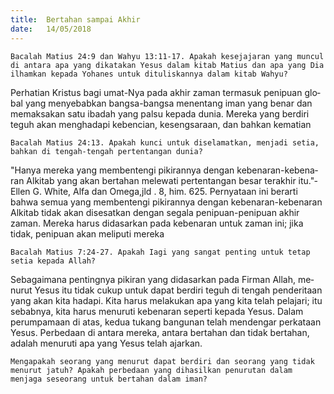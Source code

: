 ```yaml
---
title:  Bertahan sampai Akhir
date:   14/05/2018
---
```


`Bacalah Matius 24:9 dan Wahyu 13:11-17. Apakah kesejajaran yang muncul di antara apa yang dikatakan Yesus dalam kitab Matius dan apa yang Dia ilhamkan kepada Yohanes untuk dituliskannya dalam kitab Wahyu?`

Perhatian Kristus bagi umat-Nya pada akhir zaman termasuk penipuan glo­bal yang menyebabkan bangsa-bangsa menentang iman yang benar dan me­maksakan satu ibadah yang palsu kepada dunia. Mereka yang berdiri teguh akan menghadapi kebencian, kesengsaraan, dan bahkan kematian

`Bacalah Matius 24:13. Apakah kunci untuk diselamatkan, menjadi se­tia, bahkan di tengah-tengah pertentangan dunia?`

"Hanya mereka yang membentengi pikirannya dengan kebenaran-kebena­ran Alkitab yang akan bertahan melewati pertentangan besar terakhir itu."­ Ellen G. White, Alfa dan Omega,jld . 8, him. 625. Pernyataan ini berarti bahwa semua yang membentengi pikirannya dengan kebenaran-kebenaran Alkitab tidak akan disesatkan dengan segala penipuan-penipuan akhir zaman. Mereka harus didasarkan pada kebenaran untuk zaman ini; jika tidak, penipuan akan meliputi mereka 

`Bacalah Matius 7:24-27. Apakah Iagi yang sangat penting untuk tetap setia kepada Allah?`

Sebagaimana pentingnya pikiran yang didasarkan pada Firman Allah, me­nurut Yesus itu tidak cukup untuk dapat berdiri teguh di tengah penderitaan yang akan kita hadapi. Kita harus melakukan apa yang kita telah pelajari; itu sebabnya, kita harus menuruti kebenaran seperti kepada Yesus. Dalam perum­pamaan di atas, kedua tukang bangunan telah mendengar perkataan Yesus. Perbedaan di antara mereka, antara bertahan dan tidak bertahan, adalah menu­ruti apa yang Yesus telah ajarkan.

`Mengapakah seorang yang menurut dapat berdiri dan seorang yang tidak menurut jatuh? Apakah perbedaan yang dihasilkan penurutan da­lam menjaga seseorang untuk bertahan dalam iman?`